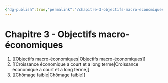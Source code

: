 ```yaml
---
{"dg-publish":true,"permalink":"/chapitre-3-objectifs-macro-economiques/","tags":["MOC","gardenEntry","gardenEntry","gardenEntry","gardenEntry","gardenEntry","gardenEntry","gardenEntry","gardenEntry","gardenEntry"]}
---
```



# Chapitre 3 -  Objectifs macro-économiques
1. [[Objectifs macro-économiques\|Objectifs macro-économiques]]
2. [[Croissance économique a court et a long terme\|Croissance économique a court et a long terme]]
3. [[Chômage faible\|Chômage faible]]